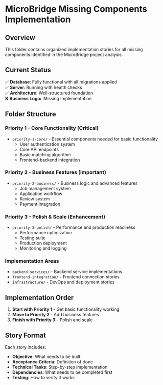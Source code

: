 # MicroBridge Missing Components Implementation

## Overview
This folder contains organized implementation stories for all missing components identified in the MicroBridge project analysis.

## Current Status
✅ **Database**: Fully functional with all migrations applied  
✅ **Server**: Running with health checks  
✅ **Architecture**: Well-structured foundation  
❌ **Business Logic**: Missing implementation  

## Folder Structure

### Priority 1 - Core Functionality (Critical)
- `priority-1-core/` - Essential components needed for basic functionality
  - User authentication system
  - Core API endpoints 
  - Basic matching algorithm
  - Frontend-backend integration

### Priority 2 - Business Features (Important)
- `priority-2-business/` - Business logic and advanced features
  - Job management system
  - Application workflow
  - Review system
  - Payment integration

### Priority 3 - Polish & Scale (Enhancement)
- `priority-3-polish/` - Performance and production readiness
  - Performance optimization
  - Testing suite
  - Production deployment
  - Monitoring and logging

### Implementation Areas
- `backend-services/` - Backend service implementations
- `frontend-integration/` - Frontend connection stories
- `infrastructure/` - DevOps and deployment stories

## Implementation Order
1. **Start with Priority 1** - Get basic functionality working
2. **Move to Priority 2** - Add business features
3. **Finish with Priority 3** - Polish and scale

## Story Format
Each story includes:
- **Objective**: What needs to be built
- **Acceptance Criteria**: Definition of done
- **Technical Tasks**: Step-by-step implementation
- **Dependencies**: What needs to be completed first
- **Testing**: How to verify it works